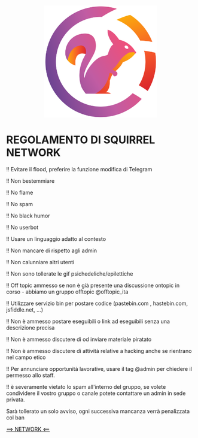 <p align="center">
<img src="./img/Logo.png" alt="Smiley face" height="300" width="300">
</p>

# REGOLAMENTO DI SQUIRREL NETWORK



‼️ Evitare il flood, preferire la funzione modifica di Telegram

‼️ Non bestemmiare

‼️ No flame

‼️ No spam

‼️ No black humor

‼️ No userbot

‼️ Usare un linguaggio adatto al contesto

‼️ Non mancare di rispetto agli admin

‼️ Non calunniare altri utenti

‼️ Non sono tollerate le gif psichedeliche/epilettiche

‼️ Off topic ammesso se non è già presente una discussione ontopic in corso - abbiamo un gruppo offtopic @offtopic_ita

‼️ Utilizzare servizio bin per postare codice (pastebin.com , hastebin.com, jsfiddle.net, ...)

‼️ Non è ammesso postare eseguibili o link ad eseguibili senza una descrizione precisa

‼️ Non è ammesso discutere di od inviare materiale piratato

‼️ Non è ammesso discutere di attività relative a hacking anche se rientrano nel campo etico

‼️ Per annunciare opportunità lavorative, usare il tag @admin per chiedere il permesso allo staff.

‼️ è severamente vietato lo spam all'interno del gruppo, se volete condividere il vostro gruppo o canale potete contattare un admin in sede privata.


Sarà tollerato un solo avviso, ogni successiva mancanza verrà penalizzata col ban


<a href="https://t.me/squirrelnetwork">==> NETWORK <==</a>